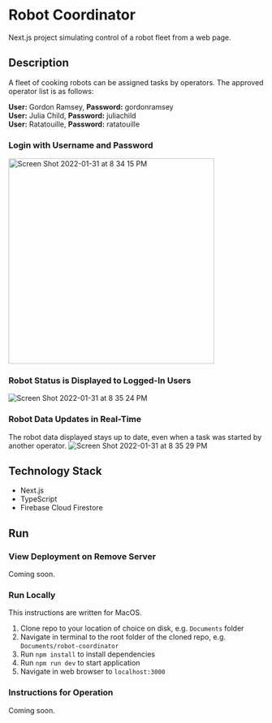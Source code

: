 # Robot Coordinator

Next.js project simulating control of a robot fleet from a web page.

## Description

A fleet of cooking robots can be assigned tasks by operators. The approved operator list is as follows:

**User:** Gordon Ramsey, **Password:** gordonramsey  
**User:** Julia Child, **Password:** juliachild  
**User:** Ratatouille, **Password:** ratatouille  

### Login with Username and Password
<img width="405" alt="Screen Shot 2022-01-31 at 8 34 15 PM" src="https://user-images.githubusercontent.com/75457552/151905183-f7912cce-e8eb-4847-a94b-789f9b70a10b.png">

### Robot Status is Displayed to Logged-In Users
![Screen Shot 2022-01-31 at 8 35 24 PM](https://user-images.githubusercontent.com/75457552/151905182-b40d8da5-d8c8-4db5-af62-2eb13b490e88.png)

### Robot Data Updates in Real-Time
The robot data displayed stays up to date, even when a task was started by another operator.
![Screen Shot 2022-01-31 at 8 35 29 PM](https://user-images.githubusercontent.com/75457552/151905180-9aee3013-8fe7-4261-9589-22a585b16a34.png)

## Technology Stack
* Next.js
* TypeScript
* Firebase Cloud Firestore

## Run

### View Deployment on Remove Server

Coming soon.

### Run Locally

This instructions are written for MacOS.

1. Clone repo to your location of choice on disk, e.g. `Documents` folder
2. Navigate in terminal to the root folder of the cloned repo, e.g. `Documents/robot-coordinator`
3. Run `npm install` to install dependencies
4. Run `npm run dev` to start application
5. Navigate in web browser to `localhost:3000`

### Instructions for Operation

Coming soon.
